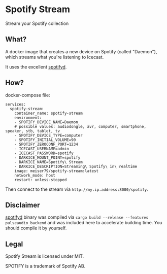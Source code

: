# Spotify Stream

Stream your Spotify collection

## What?

A docker image that creates a new device on Spotify (called "Daemon"), which streams what you're listening to Icecast.

It uses the excellent [spotifyd](https://github.com/Spotifyd/spotifyd).

## How?

docker-compose file:
```
services:
  spotify-stream:
    container_name: spotify-stream
    environment:
    - SPOTIFY_DEVICE_NAME=Daemon
    # possible values: audiodongle, avr, computer, smartphone, speaker, stb, tablet, tv
    - SPOTIFY_DEVICE_TYPE=computer
    - SPOTIFY_INITIAL_VOLUME=90
    - SPOTIFY_ZEROCONF_PORT=1234
    - ICECAST_USERNAME=admin
    - ICECAST_PASSWORD=spotify
    - DARKICE_MOUNT_POINT=spotify
    - DARKICE_NAME=Spotify\ Stream
    - DARKICE_DESCRIPTION=Streaming\ Spotify\ in\ realtime
    image: meiser79/spotify-stream:latest
    network_mode: host
    restart: unless-stopped
```

Then connect to the stream via `http://my.ip.address:8000/spotify`.

## Disclaimer

[spotifyd](https://github.com/Spotifyd/spotifyd) binary was compiled via `cargo build --release --features pulseaudio_backend` and was included here to accelerate building time. You should compile it by yourself.

## Legal
Spotify Stream is licensed under MIT.

SPOTIFY is a trademark of Spotify AB.
